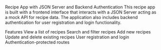 Recipe App with JSON Server and Backend Authentication
This recipe app is built with a frontend interface that interacts with a JSON Server acting as a mock API for recipe data. 
The application also includes backend authentication for user registration and login functionality.

Features
View a list of recipes
Search and filter recipes
Add new recipes
Update and delete existing recipes
User registration and login
Authentication-protected routes


